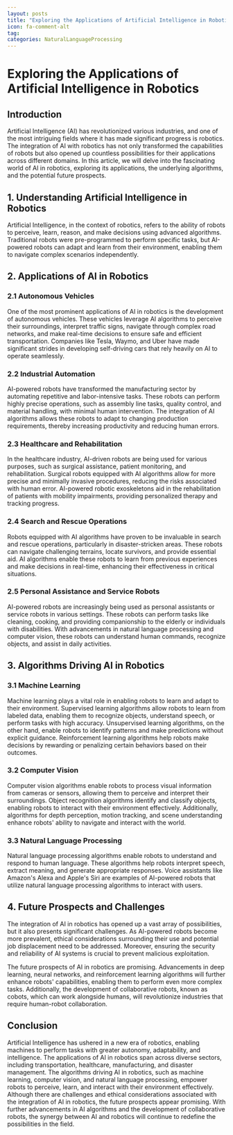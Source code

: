```yaml
---
layout: posts
title: "Exploring the Applications of Artificial Intelligence in Robotics"
icon: fa-comment-alt
tag:      
categories: NaturalLanguageProcessing
---
```



# Exploring the Applications of Artificial Intelligence in Robotics

## Introduction

Artificial Intelligence (AI) has revolutionized various industries, and one of the most intriguing fields where it has made significant progress is robotics. The integration of AI with robotics has not only transformed the capabilities of robots but also opened up countless possibilities for their applications across different domains. In this article, we will delve into the fascinating world of AI in robotics, exploring its applications, the underlying algorithms, and the potential future prospects.

## 1. Understanding Artificial Intelligence in Robotics

Artificial Intelligence, in the context of robotics, refers to the ability of robots to perceive, learn, reason, and make decisions using advanced algorithms. Traditional robots were pre-programmed to perform specific tasks, but AI-powered robots can adapt and learn from their environment, enabling them to navigate complex scenarios independently.

## 2. Applications of AI in Robotics

### 2.1 Autonomous Vehicles

One of the most prominent applications of AI in robotics is the development of autonomous vehicles. These vehicles leverage AI algorithms to perceive their surroundings, interpret traffic signs, navigate through complex road networks, and make real-time decisions to ensure safe and efficient transportation. Companies like Tesla, Waymo, and Uber have made significant strides in developing self-driving cars that rely heavily on AI to operate seamlessly.

### 2.2 Industrial Automation

AI-powered robots have transformed the manufacturing sector by automating repetitive and labor-intensive tasks. These robots can perform highly precise operations, such as assembly line tasks, quality control, and material handling, with minimal human intervention. The integration of AI algorithms allows these robots to adapt to changing production requirements, thereby increasing productivity and reducing human errors.

### 2.3 Healthcare and Rehabilitation

In the healthcare industry, AI-driven robots are being used for various purposes, such as surgical assistance, patient monitoring, and rehabilitation. Surgical robots equipped with AI algorithms allow for more precise and minimally invasive procedures, reducing the risks associated with human error. AI-powered robotic exoskeletons aid in the rehabilitation of patients with mobility impairments, providing personalized therapy and tracking progress.

### 2.4 Search and Rescue Operations

Robots equipped with AI algorithms have proven to be invaluable in search and rescue operations, particularly in disaster-stricken areas. These robots can navigate challenging terrains, locate survivors, and provide essential aid. AI algorithms enable these robots to learn from previous experiences and make decisions in real-time, enhancing their effectiveness in critical situations.

### 2.5 Personal Assistance and Service Robots

AI-powered robots are increasingly being used as personal assistants or service robots in various settings. These robots can perform tasks like cleaning, cooking, and providing companionship to the elderly or individuals with disabilities. With advancements in natural language processing and computer vision, these robots can understand human commands, recognize objects, and assist in daily activities.

## 3. Algorithms Driving AI in Robotics

### 3.1 Machine Learning

Machine learning plays a vital role in enabling robots to learn and adapt to their environment. Supervised learning algorithms allow robots to learn from labeled data, enabling them to recognize objects, understand speech, or perform tasks with high accuracy. Unsupervised learning algorithms, on the other hand, enable robots to identify patterns and make predictions without explicit guidance. Reinforcement learning algorithms help robots make decisions by rewarding or penalizing certain behaviors based on their outcomes.

### 3.2 Computer Vision

Computer vision algorithms enable robots to process visual information from cameras or sensors, allowing them to perceive and interpret their surroundings. Object recognition algorithms identify and classify objects, enabling robots to interact with their environment effectively. Additionally, algorithms for depth perception, motion tracking, and scene understanding enhance robots' ability to navigate and interact with the world.

### 3.3 Natural Language Processing

Natural language processing algorithms enable robots to understand and respond to human language. These algorithms help robots interpret speech, extract meaning, and generate appropriate responses. Voice assistants like Amazon's Alexa and Apple's Siri are examples of AI-powered robots that utilize natural language processing algorithms to interact with users.

## 4. Future Prospects and Challenges

The integration of AI in robotics has opened up a vast array of possibilities, but it also presents significant challenges. As AI-powered robots become more prevalent, ethical considerations surrounding their use and potential job displacement need to be addressed. Moreover, ensuring the security and reliability of AI systems is crucial to prevent malicious exploitation.

The future prospects of AI in robotics are promising. Advancements in deep learning, neural networks, and reinforcement learning algorithms will further enhance robots' capabilities, enabling them to perform even more complex tasks. Additionally, the development of collaborative robots, known as cobots, which can work alongside humans, will revolutionize industries that require human-robot collaboration.

## Conclusion

Artificial Intelligence has ushered in a new era of robotics, enabling machines to perform tasks with greater autonomy, adaptability, and intelligence. The applications of AI in robotics span across diverse sectors, including transportation, healthcare, manufacturing, and disaster management. The algorithms driving AI in robotics, such as machine learning, computer vision, and natural language processing, empower robots to perceive, learn, and interact with their environment effectively. Although there are challenges and ethical considerations associated with the integration of AI in robotics, the future prospects appear promising. With further advancements in AI algorithms and the development of collaborative robots, the synergy between AI and robotics will continue to redefine the possibilities in the field.